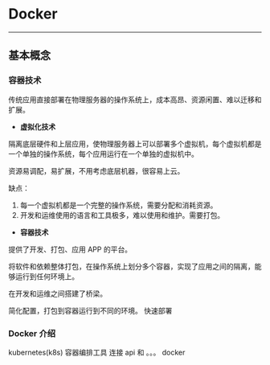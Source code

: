 # Docker

---

## 基本概念

### 容器技术

传统应用直接部署在物理服务器的操作系统上，成本高昂、资源闲置、难以迁移和扩展。

- **虚拟化技术**

隔离底层硬件和上层应用，使物理服务器上可以部署多个虚拟机，每个虚拟机都是一个单独的操作系统，每个应用运行在一个单独的虚拟机中。

资源易调配，易扩展，不用考虑底层机器，很容易上云。

缺点：

1. 每一个虚拟机都是一个完整的操作系统，需要分配和消耗资源。
2. 开发和运维使用的语言和工具极多，难以使用和维护。需要打包。


- **容器技术**

提供了开发、打包、应用 APP 的平台。

将软件和依赖整体打包，在操作系统上划分多个容器，实现了应用之间的隔离，能够运行到任何环境上。

在开发和运维之间搭建了桥梁。

简化配置，打包到容器运行到不同的环境。
快速部署

### Docker 介绍

kubernetes(k8s)  容器编排工具 连接 api 和 。。。
docker